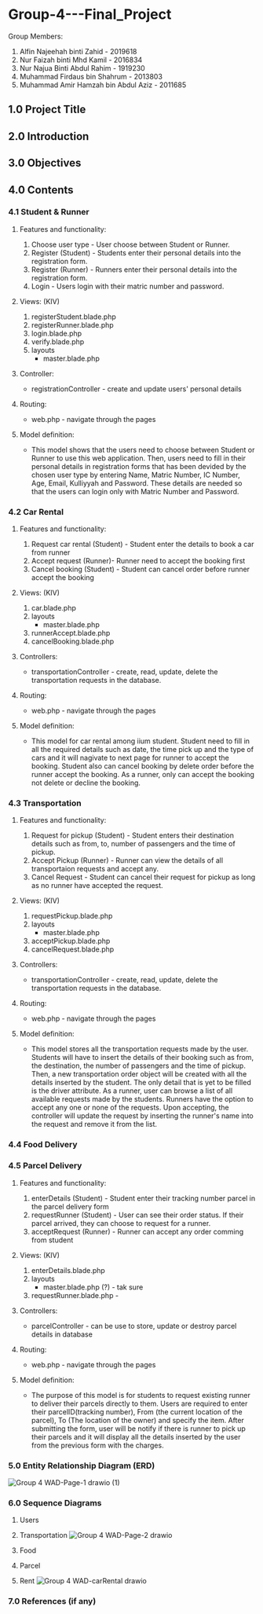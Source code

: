 # Group-4---Final_Project
Group Members:
1. Alfin Najeehah binti Zahid           - 2019618
2. Nur Faizah binti Mhd Kamil           - 2016834
3. Nur Najua Binti Abdul Rahim          - 1919230
4. Muhammad Firdaus bin Shahrum         - 2013803
5. Muhammad Amir Hamzah bin Abdul Aziz  - 2011685

## 1.0 Project Title

## 2.0 Introduction

## 3.0 Objectives

## 4.0 Contents

### 4.1 Student & Runner
1) Features and functionality:
      1. Choose user type - User choose between Student or Runner.
      2. Register (Student) - Students enter their personal details into the registration form.
      3. Register (Runner) - Runners enter their personal details into the registration form.
      4. Login - Users login with their matric number and password.
      
2) Views: (KIV)
      1. registerStudent.blade.php
      2. registerRunner.blade.php
      3. login.blade.php
      4. verify.blade.php
      5. layouts
            - master.blade.php

3) Controller:
      * registrationController - create and update users' personal details

4) Routing:
      * web.php - navigate through the pages

5) Model definition:
      * This model shows that the users need to choose between Student or Runner to use this web application. Then, users need to fill in their personal details in 
        registration forms that has been devided by the chosen user type by entering Name, Matric Number, IC Number, Age, Email, Kulliyyah and Password. These details
        are needed so that the users can login only with Matric Number and Password.

### 4.2 Car Rental
1) Features and functionality: 
      1. Request car rental (Student) - Student enter the details to book a car from runner
      2. Accept request (Runner)- Runner need to accept the booking first
      3. Cancel booking (Student) - Student can cancel order before runner accept the booking
      
2) Views: (KIV)
      1. car.blade.php
      2. layouts
            - master.blade.php
      3. runnerAccept.blade.php
      4. cancelBooking.blade.php
      
3) Controllers: 
      * transportationController - create, read, update, delete the transportation requests in the database.

4) Routing:
      * web.php - navigate through the pages 
      
5) Model definition:   
      * This model for car rental among iium student. Student need to fill in all the required details such as date, the time pick up and the type of cars and it will         nagivate to next page for runner to accept the booking. Student also can cancel booking by delete order before the runner accept the booking. As a runner, only 
        can accept the booking not delete or decline the booking.

### 4.3 Transportation
1) Features and functionality: 
      1. Request for pickup (Student) - Student enters their destination details such as from, to, number of passengers and the time of pickup.
      2. Accept Pickup (Runner) - Runner can view the details of all transportaion requests and accept any.
      3. Cancel Request - Student can cancel their request for pickup as long as no runner have accepted the request.
  
2) Views: (KIV)
      1. requestPickup.blade.php
      2. layouts
            - master.blade.php
      3. acceptPickup.blade.php
      4. cancelRequest.blade.php

3) Controllers: 
      * transportationController - create, read, update, delete the transportation requests in the database.

4) Routing:
      * web.php - navigate through the pages 
      
5) Model definition:   
      * This model stores all the transportation requests made by the user. Students will have to insert the details of their booking such as from, the destination,           the number of passengers and the time of pickup. Then, a new transportation order object will be created with all the details inserted by the student. The only         detail that is yet to be filled is the driver attribute. As a runner, user can browse a list of all available requests made by the students. Runners have the           option to accept any one or none of the requests. Upon accepting, the controller will update the request by inserting the runner's name into the request and           remove it from the list.

### 4.4 Food Delivery

### 4.5 Parcel Delivery
1) Features and functionality: 
      1. enterDetails (Student) - Student enter their tracking number parcel in the parcel delivery form
      2. requestRunner (Student) - User can see their order status. If their parcel arrived, they can choose to request for a runner.
      3. acceptRequest (Runner) - Runner can accept any order comming from student
  
2) Views: (KIV)
      1. enterDetails.blade.php
      2. layouts
            * master.blade.php (?) - tak sure
      3. requestRunner.blade.php - 

3) Controllers: 
      * parcelController - can be use to store, update or destroy parcel details in database

4) Routing:
      * web.php - navigate through the pages 

5) Model definition:   
      * The purpose of this model is for students to request existing runner to deliver their parcels directly to them. Users are required to enter their parcelID(tracking number), From (the current location of the parcel), To (The location of the owner) and specify the item. After submitting the form, user will be notify if there is runner to pick up their parcels and it will display all the details inserted by the user from the previous form with the charges.

### 5.0 Entity Relationship Diagram (ERD) 

![Group 4 WAD-Page-1 drawio (1)](https://user-images.githubusercontent.com/104127503/171080192-41db444c-7a7b-41e4-92d2-cbcf11ec3643.png)


### 6.0 Sequence Diagrams
1. Users

2. Transportation
      ![Group 4 WAD-Page-2 drawio](https://user-images.githubusercontent.com/104126603/170878191-02da8f1a-908e-49cc-939a-eebb8af5e0c5.png)

3. Food

4. Parcel

5. Rent
      ![Group 4 WAD-carRental drawio](https://user-images.githubusercontent.com/104127503/171079408-2e7dc833-151e-426c-bb7c-363e99efd154.png)

### 7.0 References (if any)


